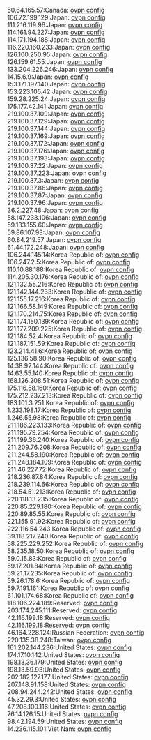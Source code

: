 50.64.165.57:Canada: [ovpn config](vpn/50_64_165_57.ovpn)  
106.72.199.129:Japan: [ovpn config](vpn/106_72_199_129.ovpn)  
111.216.119.96:Japan: [ovpn config](vpn/111_216_119_96.ovpn)  
114.161.94.227:Japan: [ovpn config](vpn/114_161_94_227.ovpn)  
114.171.194.188:Japan: [ovpn config](vpn/114_171_194_188.ovpn)  
116.220.160.233:Japan: [ovpn config](vpn/116_220_160_233.ovpn)  
126.100.250.95:Japan: [ovpn config](vpn/126_100_250_95.ovpn)  
126.159.61.55:Japan: [ovpn config](vpn/126_159_61_55.ovpn)  
133.204.226.246:Japan: [ovpn config](vpn/133_204_226_246.ovpn)  
14.15.6.9:Japan: [ovpn config](vpn/14_15_6_9.ovpn)  
153.171.197.140:Japan: [ovpn config](vpn/153_171_197_140.ovpn)  
153.223.105.42:Japan: [ovpn config](vpn/153_223_105_42.ovpn)  
159.28.225.24:Japan: [ovpn config](vpn/159_28_225_24.ovpn)  
175.177.42.141:Japan: [ovpn config](vpn/175_177_42_141.ovpn)  
219.100.37.109:Japan: [ovpn config](vpn/219_100_37_109.ovpn)  
219.100.37.129:Japan: [ovpn config](vpn/219_100_37_129.ovpn)  
219.100.37.144:Japan: [ovpn config](vpn/219_100_37_144.ovpn)  
219.100.37.169:Japan: [ovpn config](vpn/219_100_37_169.ovpn)  
219.100.37.172:Japan: [ovpn config](vpn/219_100_37_172.ovpn)  
219.100.37.176:Japan: [ovpn config](vpn/219_100_37_176.ovpn)  
219.100.37.193:Japan: [ovpn config](vpn/219_100_37_193.ovpn)  
219.100.37.22:Japan: [ovpn config](vpn/219_100_37_22.ovpn)  
219.100.37.223:Japan: [ovpn config](vpn/219_100_37_223.ovpn)  
219.100.37.3:Japan: [ovpn config](vpn/219_100_37_3.ovpn)  
219.100.37.86:Japan: [ovpn config](vpn/219_100_37_86.ovpn)  
219.100.37.87:Japan: [ovpn config](vpn/219_100_37_87.ovpn)  
219.100.37.96:Japan: [ovpn config](vpn/219_100_37_96.ovpn)  
36.2.227.48:Japan: [ovpn config](vpn/36_2_227_48.ovpn)  
58.147.233.106:Japan: [ovpn config](vpn/58_147_233_106.ovpn)  
59.133.155.60:Japan: [ovpn config](vpn/59_133_155_60.ovpn)  
59.86.107.93:Japan: [ovpn config](vpn/59_86_107_93.ovpn)  
60.84.219.57:Japan: [ovpn config](vpn/60_84_219_57.ovpn)  
61.44.172.248:Japan: [ovpn config](vpn/61_44_172_248.ovpn)  
106.244.145.14:Korea Republic of: [ovpn config](vpn/106_244_145_14.ovpn)  
106.247.2.5:Korea Republic of: [ovpn config](vpn/106_247_2_5.ovpn)  
110.10.88.188:Korea Republic of: [ovpn config](vpn/110_10_88_188.ovpn)  
114.205.30.176:Korea Republic of: [ovpn config](vpn/114_205_30_176.ovpn)  
121.132.55.216:Korea Republic of: [ovpn config](vpn/121_132_55_216.ovpn)  
121.142.144.233:Korea Republic of: [ovpn config](vpn/121_142_144_233.ovpn)  
121.155.17.216:Korea Republic of: [ovpn config](vpn/121_155_17_216.ovpn)  
121.166.58.149:Korea Republic of: [ovpn config](vpn/121_166_58_149.ovpn)  
121.170.214.75:Korea Republic of: [ovpn config](vpn/121_170_214_75.ovpn)  
121.174.150.139:Korea Republic of: [ovpn config](vpn/121_174_150_139.ovpn)  
121.177.209.225:Korea Republic of: [ovpn config](vpn/121_177_209_225.ovpn)  
121.184.52.4:Korea Republic of: [ovpn config](vpn/121_184_52_4.ovpn)  
121.187.151.59:Korea Republic of: [ovpn config](vpn/121_187_151_59.ovpn)  
123.214.41.6:Korea Republic of: [ovpn config](vpn/123_214_41_6.ovpn)  
125.136.58.90:Korea Republic of: [ovpn config](vpn/125_136_58_90.ovpn)  
14.38.92.144:Korea Republic of: [ovpn config](vpn/14_38_92_144.ovpn)  
14.63.55.140:Korea Republic of: [ovpn config](vpn/14_63_55_140.ovpn)  
168.126.208.51:Korea Republic of: [ovpn config](vpn/168_126_208_51.ovpn)  
175.116.58.160:Korea Republic of: [ovpn config](vpn/175_116_58_160.ovpn)  
175.212.237.213:Korea Republic of: [ovpn config](vpn/175_212_237_213.ovpn)  
183.101.3.251:Korea Republic of: [ovpn config](vpn/183_101_3_251.ovpn)  
1.233.198.17:Korea Republic of: [ovpn config](vpn/1_233_198_17.ovpn)  
1.246.55.98:Korea Republic of: [ovpn config](vpn/1_246_55_98.ovpn)  
211.186.223.133:Korea Republic of: [ovpn config](vpn/211_186_223_133.ovpn)  
211.195.79.254:Korea Republic of: [ovpn config](vpn/211_195_79_254.ovpn)  
211.199.36.240:Korea Republic of: [ovpn config](vpn/211_199_36_240.ovpn)  
211.209.76.208:Korea Republic of: [ovpn config](vpn/211_209_76_208.ovpn)  
211.244.58.190:Korea Republic of: [ovpn config](vpn/211_244_58_190.ovpn)  
211.248.184.109:Korea Republic of: [ovpn config](vpn/211_248_184_109.ovpn)  
211.46.227.72:Korea Republic of: [ovpn config](vpn/211_46_227_72.ovpn)  
218.236.87.84:Korea Republic of: [ovpn config](vpn/218_236_87_84.ovpn)  
218.239.114.66:Korea Republic of: [ovpn config](vpn/218_239_114_66.ovpn)  
218.54.51.213:Korea Republic of: [ovpn config](vpn/218_54_51_213.ovpn)  
220.118.13.235:Korea Republic of: [ovpn config](vpn/220_118_13_235.ovpn)  
220.85.229.180:Korea Republic of: [ovpn config](vpn/220_85_229_180.ovpn)  
220.89.85.55:Korea Republic of: [ovpn config](vpn/220_89_85_55.ovpn)  
221.155.91.92:Korea Republic of: [ovpn config](vpn/221_155_91_92.ovpn)  
222.116.54.243:Korea Republic of: [ovpn config](vpn/222_116_54_243.ovpn)  
39.118.217.240:Korea Republic of: [ovpn config](vpn/39_118_217_240.ovpn)  
58.225.229.252:Korea Republic of: [ovpn config](vpn/58_225_229_252.ovpn)  
58.235.18.50:Korea Republic of: [ovpn config](vpn/58_235_18_50.ovpn)  
59.0.15.83:Korea Republic of: [ovpn config](vpn/59_0_15_83.ovpn)  
59.17.201.84:Korea Republic of: [ovpn config](vpn/59_17_201_84.ovpn)  
59.21.17.235:Korea Republic of: [ovpn config](vpn/59_21_17_235.ovpn)  
59.26.178.6:Korea Republic of: [ovpn config](vpn/59_26_178_6.ovpn)  
59.7.191.161:Korea Republic of: [ovpn config](vpn/59_7_191_161.ovpn)  
61.101.174.68:Korea Republic of: [ovpn config](vpn/61_101_174_68.ovpn)  
118.106.224.189:Reserved: [ovpn config](vpn/118_106_224_189.ovpn)  
203.174.245.111:Reserved: [ovpn config](vpn/203_174_245_111.ovpn)  
42.116.199.18:Reserved: [ovpn config](vpn/42_116_199_18.ovpn)  
42.116.199.18:Reserved: [ovpn config](vpn/42_116_199_18.ovpn)  
46.164.228.124:Russian Federation: [ovpn config](vpn/46_164_228_124.ovpn)  
220.135.38.248:Taiwan: [ovpn config](vpn/220_135_38_248.ovpn)  
161.202.144.236:United States: [ovpn config](vpn/161_202_144_236.ovpn)  
174.17.10.142:United States: [ovpn config](vpn/174_17_10_142.ovpn)  
198.13.36.179:United States: [ovpn config](vpn/198_13_36_179.ovpn)  
198.13.59.93:United States: [ovpn config](vpn/198_13_59_93.ovpn)  
202.182.127.177:United States: [ovpn config](vpn/202_182_127_177.ovpn)  
207.148.91.158:United States: [ovpn config](vpn/207_148_91_158.ovpn)  
208.94.244.242:United States: [ovpn config](vpn/208_94_244_242.ovpn)  
45.32.29.3:United States: [ovpn config](vpn/45_32_29_3.ovpn)  
47.208.100.116:United States: [ovpn config](vpn/47_208_100_116.ovpn)  
76.14.126.15:United States: [ovpn config](vpn/76_14_126_15.ovpn)  
98.42.194.59:United States: [ovpn config](vpn/98_42_194_59.ovpn)  
14.236.115.101:Viet Nam: [ovpn config](vpn/14_236_115_101.ovpn)  
